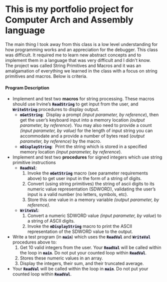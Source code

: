 <h1>This is my portfolio project for Computer Arch and Assembly language</h1>

<p>The main thing I took away from this class is a low level understanding for how programming works and an appreciation for the debugger.  This class was difficult.  It required me to learn new abstract concepts and to implement them in a language that was very difficult and I didn't know.<br>
The project was called String Primitives and Macros and it was an amalgamation of everything we learned in the class with a focus on string primitives and macros.  Below is criteria.  
</p>

<h4><strong>Program Description</strong></h4>
<ul>
<li>Implement and test two <strong>macros</strong> for string processing. These macros should use Irvine’s <code style="color: black; background-color: #eeeeff;"><strong>ReadString</strong></code> to get input from the user, and <code style="color: black; background-color: #eeeeff;"><strong>WriteString</strong></code> procedures to display output.
<ul>
<li><code style="color: black; background-color: #eeeeff;"><strong>mGetString</strong></code>:&nbsp; Display a prompt <em>(input parameter, by reference</em>), then get the user’s keyboard input into a memory location <em>(output parameter, by reference</em>). You may also need to provide a&nbsp;count <em>(input parameter, by value)</em> for the length of input string you can accommodate and a provide a number of bytes read (<em>output parameter, by reference)</em> by the macro.</li>
<li><code style="color: black; background-color: #eeeeff;"><strong>mDisplayString</strong></code>:&nbsp; Print the string which is stored in a specified memory location <em>(input parameter, by reference</em>).</li>
</ul>
</li>
<li>Implement and test two <strong>procedures</strong> for signed integers which use string primitive instructions
<ul>
<li><code style="color: black; background-color: #eeeeff;"><strong>ReadVal</strong></code>:&nbsp;
<ol>
<li>Invoke the <code style="color: black; background-color: #eeeeff;"><strong>mGetString</strong></code> macro (see parameter requirements above) to get user input&nbsp;in the form of a string of digits.</li>
<li>Convert (using string primitives) the string of ascii digits to its numeric value representation (SDWORD), validating the user’s input is a valid number (no letters, symbols, etc).</li>
<li>Store this one value in a memory variable <em>(output parameter, by reference).&nbsp;</em></li>
</ol>
</li>
<li><code style="color: black; background-color: #eeeeff;"><strong>WriteVal</strong></code>:&nbsp;
<ol>
<li>Convert a numeric SDWORD value <em>(input parameter, by value</em>)<i> </i>to a string of ASCII digits.</li>
<li>Invoke the <code style="color: black; background-color: #eeeeff;"><strong>mDisplayString</strong></code> macro to print the ASCII representation of the SDWORD value to the output.</li>
</ol>
</li>
</ul>
</li>
<li>Write a test program (in <code style="color: black; background-color: #eeeeff;"><strong>main</strong></code>) which uses the <code style="color: black; background-color: #eeeeff;"><strong>ReadVal</strong></code> and <code style="color: black; background-color: #eeeeff;"><strong>WriteVal</strong></code> procedures above to:
<ol>
<li>Get 10 valid integers from the user. Your <code style="color: black; background-color: #eeeeff;"><strong>ReadVal</strong></code> will be called within the loop in <code style="color: black; background-color: #eeeeff;"><strong>main</strong></code>. Do not put your counted loop within <code style="color: black; background-color: #eeeeff;"><strong>ReadVal</strong></code>.</li>
<li>Stores these numeric values in an array.</li>
<li>Display the integers, their sum, and their truncated average.</li>
</ol>
</li>
<li>Your <code style="color: black; background-color: #eeeeff;"><strong>ReadVal</strong></code> will be called within the loop in <code style="color: black; background-color: #eeeeff;"><strong>main</strong></code>. Do not put your counted loop within <code style="color: black; background-color: #eeeeff;"><strong>ReadVal</strong></code>.</li>
</ul>
